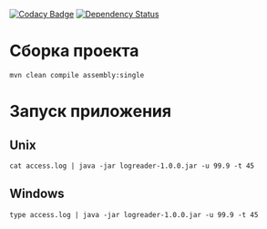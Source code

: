 [![Codacy Badge](https://api.codacy.com/project/badge/Grade/75a743b7e2e2446a804945ad488f74ca)](https://www.codacy.com/app/tandser/logreader?utm_source=github.com&amp;utm_medium=referral&amp;utm_content=tandser/logreader&amp;utm_campaign=Badge_Grade)
[![Dependency Status](https://dependencyci.com/github/tandser/magnet/badge)](https://dependencyci.com/github/tandser/magnet)

# Сборка проекта

`mvn clean compile assembly:single`

# Запуск приложения

## Unix

`cat access.log | java -jar logreader-1.0.0.jar -u 99.9 -t 45`

## Windows

`type access.log | java -jar logreader-1.0.0.jar -u 99.9 -t 45`